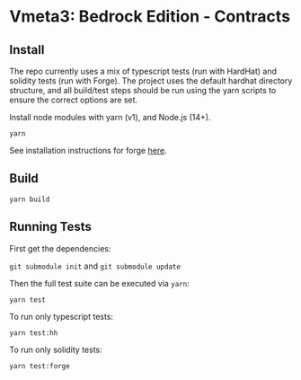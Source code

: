 # Vmeta3: Bedrock Edition - Contracts

## Install

The repo currently uses a mix of typescript tests (run with HardHat) and solidity tests (run with Forge). The project
uses the default hardhat directory structure, and all build/test steps should be run using the yarn scripts to ensure
the correct options are set.

Install node modules with yarn (v1), and Node.js (14+).

```shell
yarn
```

See installation instructions for forge [here](https://github.com/gakonst/foundry).

## Build

```shell
yarn build
```

## Running Tests

First get the dependencies:

`git submodule init` and `git submodule update`

Then the full test suite can be executed via `yarn`:

```shell
yarn test
```

To run only typescript tests:

```shell
yarn test:hh
```

To run only solidity tests:

```shell
yarn test:forge
```
